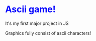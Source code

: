 <h1 style="color:blue">Ascii game!</h1>
<p>It's my first major project in JS</p>

<p>Graphics fully consist of ascii characters!</p>